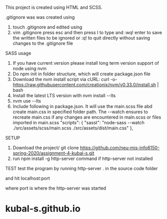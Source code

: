 
This project is created using HTML and SCSS.

.gitignore was was created using 
1. touch .gitignore
and edited using
2. vim  .gitignore 
press esc and then press I to type and :wq! enter to save the written files to be ignored or :q! to quit directly without saving changes to the .gitignore file 

SASS usage
1. If you have current version please install long term version support of node using nvm
2. Do npm init in folder structure, which will create package.json file
3. Download the nvm install script via cURL:
curl -o- https://raw.githubusercontent.com/creationix/nvm/v0.33.0/install.sh | bash
4. Install the latest LTS version with 
nvm install --lts
5. nvm use --lts
6. Include following in package.json. It will use the main.scss file abd create main.css in specified folder path.
The --watch ensures to recreate main.css if any changes are encountered in main.scss or files imported in main.scss
"scripts": {
    "sasst": "node-sass --watch ./src/assets/scss/main.scss ./src/assets/dist/main.css"
  },


SETUP
1. Download the project/ git clone https://github.com/neu-mis-info6150-spring-2020/assignment-4-kubal-s.git
2. run npm install -g http-server command if http-server not installed


TEST
test the program by running http-server . in the source code folder

and hit localhost:port

where port is where the http-server was started 


# kubal-s.github.io
